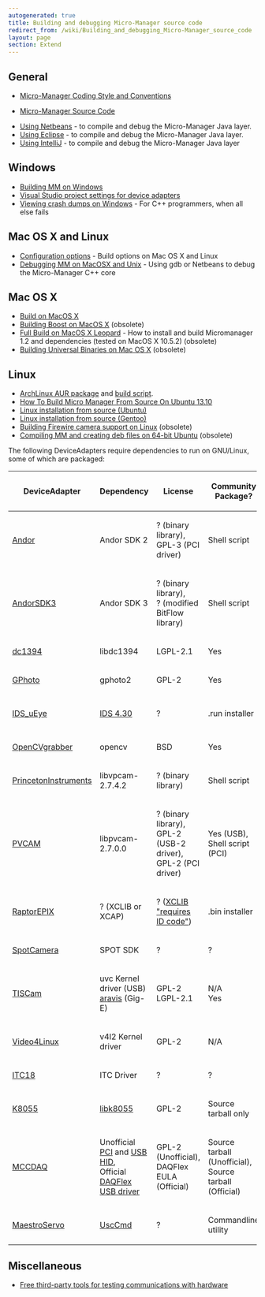 ```yaml
---
autogenerated: true
title: Building and debugging Micro-Manager source code
redirect_from: /wiki/Building_and_debugging_Micro-Manager_source_code
layout: page
section: Extend
---
```


## General

-   [Micro-Manager Coding Style and
    Conventions](Micro-Manager_Coding_Style_and_Conventions)

<!-- -->

-   [Micro-Manager Source Code](Micro-Manager_Source_Code)

<!-- -->

-   [Using Netbeans](Using_Netbeans) - to compile and debug
    the Micro-Manager Java layer.
-   [Using Eclipse](Using_Eclipse) - to compile and debug the
    Micro-Manager Java layer.
-   [Using IntelliJ](Using_IntelliJ) - to compile and debug
    the Micro-Manager Java layer

## Windows

-   [Building MM on Windows](Building_MM_on_Windows)
-   [Visual Studio project settings for device
    adapters](Visual_Studio_project_settings_for_device_adapters)
-   [Viewing crash dumps on
    Windows](Viewing_crash_dumps_on_Windows) - For C++
    programmers, when all else fails

## Mac OS X and Linux

-   [Configuration options](Configuration_options) - Build
    options on Mac OS X and Linux
-   [Debugging MM on MacOSX and
    Unix](Debugging_MM_on_MacOSX_and_Unix) - Using gdb or
    Netbeans to debug the Micro-Manager C++ core

## Mac OS X

-   [Build on MacOS X](Build_on_MacOS_X)
-   [Building Boost on MacOS X](Building_Boost_on_MacOS_X)
    (obsolete)
-   [Full Build on MacOS X
    Leopard](Full_Build_on_MacOS_X_Leopard) - How to install
    and build Micromanager 1.2 and dependencies (tested on MacOS X
    10.5.2) (obsolete)
-   [Building Universal Binaries on Mac OS
    X](Building_Universal_Binaries_on_Mac_OS_X) (obsolete)

## Linux

-   [ArchLinux AUR
    package](https://aur.archlinux.org/packages/micromanager-git/) and
    [build
    script](https://aur.archlinux.org/cgit/aur.git/tree/PKGBUILD?h=micromanager-git&id=4b0150680d48734a8b5d7fc4cacb361caf51c64c).
-   [How To Build Micro Manager From Source On Ubuntu
    13.10](How_To_Build_Micro_Manager_From_Source_On_Ubuntu_13.10)
-   [Linux installation from source
    (Ubuntu)](Linux_installation_from_source_(Ubuntu))
-   [Linux installation from source
    (Gentoo)](Linux_installation_from_source_(Gentoo))
-   [Building Firewire camera support on
    Linux](Building_Firewire_camera_support_on_Linux)
    (obsolete)
-   [Compiling MM and creating deb files on 64-bit
    Ubuntu](Compiling_MM_and_creating_deb_files_on_64-bit_Ubuntu)
    (obsolete)

The following DeviceAdapters require dependencies to run on GNU/Linux,
some of which are packaged:

<table>
<thead>
<tr class="header">
<th><p>DeviceAdapter</p></th>
<th><p>Dependency</p></th>
<th><p>License</p></th>
<th><p>Community Package?</p></th>
<th><p>Downloadable?</p></th>
</tr>
</thead>
<tbody>
<tr class="odd">
<td><p><a href="Andor">Andor</a></p></td>
<td><p>Andor SDK 2</p></td>
<td><p>? (binary library),<br />
GPL-3 (PCI driver)</p></td>
<td><p>Shell script</p></td>
<td><p>Registration required</p></td>
</tr>
<tr class="even">
<td><p><a href="AndorSDK3">AndorSDK3</a></p></td>
<td><p>Andor SDK 3</p></td>
<td><p>? (binary library),<br />
? (modified BitFlow library)</p></td>
<td><p>Shell script</p></td>
<td><p>Registration required</p></td>
</tr>
<tr class="odd">
<td><p><a href="dc1394">dc1394</a></p></td>
<td><p>libdc1394</p></td>
<td><p>LGPL-2.1</p></td>
<td><p>Yes</p></td>
<td><p>Yes</p></td>
</tr>
<tr class="even">
<td><p><a href="GPhoto">GPhoto</a></p></td>
<td><p>gphoto2</p></td>
<td><p>GPL-2</p></td>
<td><p>Yes</p></td>
<td><p>Yes</p></td>
</tr>
<tr class="odd">
<td><p><a href="IDS_uEye">IDS_uEye</a></p></td>
<td><p><a href="http://en.ids-imaging.com/download-ueye.html">IDS 4.30</a></p></td>
<td><p>?</p></td>
<td><p>.run installer</p></td>
<td><p>Registration required</p></td>
</tr>
<tr class="even">
<td><p><a href="OpenCVgrabber">OpenCVgrabber</a></p></td>
<td><p>opencv</p></td>
<td><p>BSD</p></td>
<td><p>Yes</p></td>
<td><p>Yes</p></td>
</tr>
<tr class="odd">
<td><p><a href="PrincetonInstruments">PrincetonInstruments</a></p></td>
<td><p>libvpcam-2.7.4.2</p></td>
<td><p>? (binary library)</p></td>
<td><p>Shell script</p></td>
<td><p><a href="ftp://ftp.princetoninstruments.com/public/Software/Official/Linux/">Yes</a></p></td>
</tr>
<tr class="even">
<td><p><a href="PVCAM">PVCAM</a></p></td>
<td><p>libpvcam-2.7.0.0</p></td>
<td><p>? (binary library),<br />
GPL-2 (USB-2 driver),<br />
GPL-2 (PCI driver)</p></td>
<td><p>Yes (USB),<br />
Shell script (PCI)</p></td>
<td><p><a href="ftp://ftp.princetoninstruments.com/public/Software/Official/Drivers/Linux/">Yes</a></p></td>
</tr>
<tr class="odd">
<td><p><a href="RaptorEPIX">RaptorEPIX</a></p></td>
<td><p>? (XCLIB or XCAP)</p></td>
<td><p>? (<a href="http://www.epixinc.com/support/files.php">XCLIB "requires ID code"</a>)</p></td>
<td><p>.bin installer</p></td>
<td><p>Yes</p></td>
</tr>
<tr class="even">
<td><p><a href="SpotCamera">SpotCamera</a></p></td>
<td><p>SPOT SDK</p></td>
<td><p>?</p></td>
<td><p>?</p></td>
<td><p><a href="http://www.spotimaging.com/downloads.php">By request</a></p></td>
</tr>
<tr class="odd">
<td><p><a href="TISCam">TISCam</a></p></td>
<td><p>uvc Kernel driver (USB)<br />
<a href="https://github.com/GNOME/aravis">aravis</a> (Gig-E)</p></td>
<td><p>GPL-2<br />
LGPL-2.1</p></td>
<td><p>N/A<br />
Yes</p></td>
<td><p>N/A<br />
Yes</p></td>
</tr>
<tr class="even">
<td><p><a href="Video4Linux">Video4Linux</a></p></td>
<td><p>v4l2 Kernel driver</p></td>
<td><p>GPL-2</p></td>
<td><p>N/A</p></td>
<td><p>N/A</p></td>
</tr>
<tr class="odd">
<td><p><a href="ITC18">ITC18</a></p></td>
<td><p>ITC Driver</p></td>
<td><p>?</p></td>
<td><p>?</p></td>
<td><p>By request</p></td>
</tr>
<tr class="even">
<td><p><a href="K8055">K8055</a></p></td>
<td><p><a href="http://libk8055.sourceforge.net/">libk8055</a></p></td>
<td><p>GPL-2</p></td>
<td><p>Source tarball only</p></td>
<td><p>Not officially supported?</p></td>
</tr>
<tr class="odd">
<td><p><a href="MCCDAQ">MCCDAQ</a></p></td>
<td><p>Unofficial <a href="ftp://lx10.tx.ncsu.edu/pub/Linux/drivers/PCI/">PCI</a> and <a href="ftp://lx10.tx.ncsu.edu/pub/Linux/drivers/USB/">USB HID</a>,<br />
Official <a href="ftp://ftp.mccdaq.com/downloads/DAQFlex/Linux/">DAQFlex USB driver</a></p></td>
<td><p>GPL-2 (Unofficial),<br />
DAQFlex EULA (Official)</p></td>
<td><p>Source tarball (Unofficial),<br />
Source tarball (Official)</p></td>
<td><p>Yes (Unofficial),<br />
Yes (Official)</p></td>
</tr>
<tr class="even">
<td><p><a href="MaestroServo">MaestroServo</a></p></td>
<td><p><a href="http://www.pololu.com/catalog/product/1356/resources">UscCmd</a></p></td>
<td><p>?</p></td>
<td><p>Commandline utility</p></td>
<td><p><a href="http://www.pololu.com/file/0J315/maestro-linux-100507.Tar.gz">Yes</a></p></td>
</tr>
</tbody>
</table>

## Miscellaneous

-   [Free third-party tools for testing communications with
    hardware](Free_third-party_tools_for_testing_communications_with_hardware)
